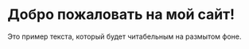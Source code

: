 <html lang="ru">
<head>
  <meta charset="UTF-8">
  <title>Мой сайт</title>
  <link rel="stylesheet" href="css/style.css">
<link rel="stylesheet" href="https://cdnjs.cloudflare.com/ajax/libs/font-awesome/6.4.2/css/all.min.css">
</head>
<body>
  <div class="content">
    <h1>Добро пожаловать на мой сайт!</h1>
    <p>Это пример текста, который будет читабельным на размытом фоне.</p>
  </div>
  <div class="button-container">
    <a href="https://t.me/your_telegram" class="button"><i class="fab fa-telegram-plane"></i></a>
    <a href="https://vk.com/your_vk" class="button"><i class="fab fa-vk"></i></a>
    <a href="https://4pda.to" class="button"><i class="fas fa-mobile-alt"></i></a>
    <a href="https://github.com/person10301" class="button"><i class="fab fa-github"></i></a>
  </div>
</body>
</html>
